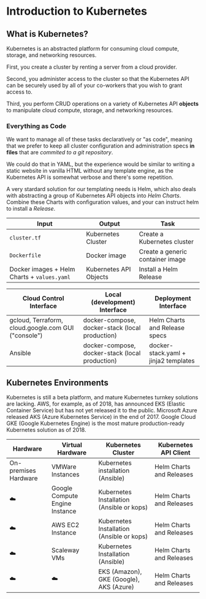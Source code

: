 # Introduction to Kubernetes

## What is Kubernetes?

Kubernetes is an abstracted platform for consuming cloud compute, storage, and networking resources.

First, you create a cluster by renting a server from a cloud provider.

Second, you administer access to the cluster so that the Kubernetes API can be securely used by all of your co-workers that you wish to grant access to.

Third, you perform CRUD operations on a variety of Kubernetes API **objects** to manipulate cloud compute, storage, and networking resources.

### Everything as Code

We want to manage all of these tasks declaratively or "as code", meaning that we prefer to keep all cluster configuration and administration specs **in files** that are *commited to a git repository*.

We could do that in YAML, but the experience would be similar to writing a static website in vanilla HTML without any template engine, as the Kubernetes API is somewhat verbose and there's some repetition.

A very stardard solution for our templating needs is Helm, which also deals with abstracting a group of Kubernetes API objects into *Helm Charts*. Combine these Charts with configuration values, and your can instruct helm to install a *Release*.

| Input | Output | Task |
| --- | --- | --- |
| `cluster.tf` | Kubernetes Cluster | Create a Kubernetes cluster |
| `Dockerfile` | Docker image | Create a generic container image |
| Docker images + Helm Charts + `values.yaml`| Kubernetes API Objects | Install a Helm Release |

| Cloud Control Interface | Local (development) Interface | Deployment Interface |
| --- | --- | --- |
| gcloud, Terraform, cloud.google.com GUI ("console") | docker-compose, docker-stack (local production) | Helm Charts and Release specs |
| Ansible | docker-compose, docker-stack (local production) | docker-stack.yaml + jinja2 templates |

## Kubernetes Environments

Kubernetes is still a beta platform, and mature Kubernetes turnkey solutions are lacking. AWS, for example, as of 2018, has announced EKS (Elastic Container Service) but has not yet released it to the public. Microsoft Azure released AKS (Azure Kubernetes Service) in the end of 2017. Google Cloud GKE (Google Kubernetes Engine) is the most mature production-ready Kubernetes solution as of 2018.

| Hardware | Virtual Hardware | Kubernetes Cluster | Kubernetes API Client |
| --- | --- | --- | --- |
| On-premises Hardware | VMWare Instances | Kubernetes installation (Ansible) | Helm Charts and Releases |
| ☁️ | Google Compute Engine Instance | Kubernetes Installation (Ansible or kops) | Helm Charts and Releases |
| ☁️ | AWS EC2 Instance | Kubernetes Installation (Ansible or kops) | Helm Charts and Releases |
| ☁️ | Scaleway VMs | Kubernetes Installation (Ansible) | Helm Charts and Releases |
| ☁️ | ☁️ | EKS (Amazon), GKE (Google), AKS (Azure) | Helm Charts and Releases |
